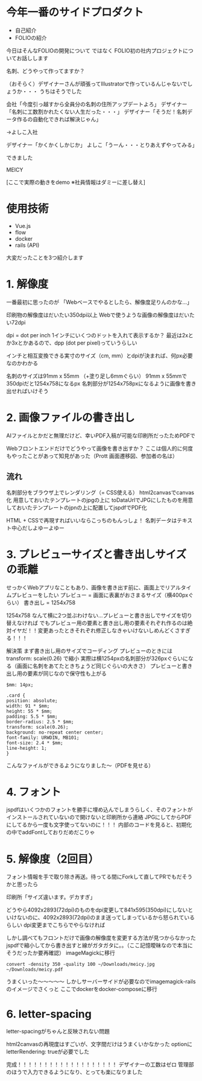 # 今年一番のサイドプロダクト

- 自己紹介
- FOLIOの紹介

今日はそんなFOLIOの開発について
ではなく
FOLIO初の社内プロジェクトについてお話しします

名刺、どうやって作ってますか？

（おそらく）デザイナーさんが頑張ってIllustratorで作っているんじゃないでしょうか・・・
うちはそうでした

会社「今度引っ越すから全員分の名刺の住所アップデートよろ」
デザイナー「名刺に工数割かれたくない人生だった・・・」
デザイナー「そうだ！名刺データ作るの自動化できれば解決じゃん」

→よしこ入社

デザイナー「かくかくしかじか」
よしこ「うーん・・・とりあえずやってみる」

できました

MEICY

[ここで実際の動きをdemo ※社員情報はダミーに差し替え]

# 使用技術

- Vue.js
- flow
- docker
- rails (API)

大変だったことを3つ紹介します

# 1. 解像度

一番最初に思ったのが
「Webベースでやるとしたら、解像度足りんのかな…」

印刷物の解像度はだいたい350dpi以上
Webで使うような画像の解像度はだいたい72dpi

dpi = dot per inch
1インチにいくつのドットを入れて表示するか？
最近は2xとか3xとかあるので、dpp (dot per pixel)っていうらしい

インチと相互変換できる実寸のサイズ（cm, mm）とdpiが決まれば、何px必要なのかわかる

名刺のサイズは91mm x 55mm （+塗り足し6mmぐらい）
91mm x 55mmで350dpiだと1254x758になるpx
名刺部分が1254x758pxになるように画像を書き出せればいけそう

# 2. 画像ファイルの書き出し

AIファイルとかだと無理だけど、幸いPDF入稿が可能な印刷所だったためPDFで

Webフロントエンドだけでどうやって画像を書き出すか？
ここは個人的に何度もやったことがあって知見があった（Prott 画面遷移図、参加者の名は）

## 流れ
名刺部分をブラウザ上でレンダリング（= CSS使える）
html2canvasでcanvas化
用意しておいたテンプレートのjpgの上に
toDataUrlでJPGにしたものを用意しておいたテンプレートのjpnの上に配置してjspdfでPDF化

HTML + CSSで再現すればいいならこっちのもんっしょ！
名刺データはテキスト中心だしよゆーよゆー

# 3. プレビューサイズと書き出しサイズの乖離

せっかくWebアプリなこともあり、画像を書き出す前に、画面上でリアルタイムプレビューをしたい
プレビュー = 画面に表裏がおさまるサイズ（横400pxぐらい）
書き出し = 1254x758

1254x758 なんて横に2つ並ぶわけない…プレビューと書き出しでサイズを切り替えなければ
でもプレビュー用の要素と書き出し用の要素それぞれ作るのは絶対イヤだ！！変更あったときそれぞれ修正しなきゃいけないしめんどくさすぎる！！！

解決策
まず書き出し用のサイズでコーディング
プレビューのときには transform: scale(0.26) で縮小
実際は横1254pxの名刺部分が326pxぐらいになる（画面に名刺をあてたときちょうど同じぐらいの大きさ）
プレビューと書き出し用の要素が同じなので保守性も上がる

```
$mm: 14px;

.card {
position: absolute;
width: 91 * $mm;
height: 55 * $mm;
padding: 5.5 * $mm;
border-radius: 2.5 * $mm;
transform: scale(0.26);
background: no-repeat center center;
font-family: URWDIN, MB101;
font-size: 2.4 * $mm;
line-height: 1;
}
```

こんなファイルができるようになりました〜（PDFを見せる）

# 4. フォント

jspdfはいくつかのフォントを勝手に埋め込んでしまうらしく、そのフォントがインストールされていないので開けないと印刷所から連絡
JPGにしてからPDFにしてるから一度も文字使ってないのに！！！
内部のコードを見ると、初期化の中でaddFontしておりだめだこりゃ

# 5. 解像度（2回目）

フォント情報を手で取り除き再送。待ってる間にForkして直してPRでもだそうかと思ったら

印刷所「サイズ違います。デカすぎ」

どうやら4092x2893(72dpi)のものをdpi変更して841x595(350dpi)にしないといけないのに、4092x2893(72dpi)のまま送ってしまっているから怒られているらしい
dpi変更までこちらでやらなければ

しかし調べてもフロントだけで画像の解像度を変更する方法が見つからなかった
jspdfで縮小してから書き出すと線がガタガタに。。（ここ記憶曖昧なので本当にそうだったか要再確認）
imageMagickに移行

`convert -density 350 -quality 100 ~/Downloads/meicy.jpg ~/Downloads/meicy.pdf`

うまくいった〜〜〜〜〜
しかしサーバーサイドが必要なのでimagemagick-railsのイメージでさくっと
ここでdockerをdocker-composeに移行

# 6. letter-spacing

letter-spacingがちゃんと反映されない問題

html2canvasの再現度はすごいが、文字間だけはうまくいかなかった
optionにletterRendering: trueが必要でした


完成！！！！！！！！！！！！！！！！！！！
デザイナーの工数はゼロ
管理部のほうで入力できるようになり、とっても楽になりました














